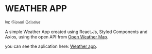# WEATHER APP

𝔟𝔶: 𝔊𝔦𝔬𝔳𝔞𝔫𝔦 𝔖𝔞𝔩𝔳𝔞𝔡𝔬𝔯

A simple Weather App created using React.Js, Styled Components and Axios, using the open API from [Open Weather Map](https://openweathermap.org).

you can see the aplication here: [Weather app](https://weather-app-ashy-eta.vercel.app).
